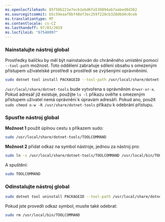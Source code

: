```yaml
---
ms.openlocfilehash: 85f50b221e7ecb1ebd6fa539894ab7aabed8d362
ms.sourcegitcommit: b5c59eaaf8bf48ef3ec259f228cb328d6d4c0ceb
ms.translationtype: MT
ms.contentlocale: cs-CZ
ms.lasthandoff: 07/03/2019
ms.locfileid: "67540097"
---
```

### <a name="install-the-global-tool"></a>Nainstalujte nástroj global

Prostředky balíčku by měl být nainstalován do chráněného umístění pomocí `--tool-path` možnost. Toto oddělení zabraňuje sdílení obsahu s omezeným přístupem uživatelské prostředí s prostředí se zvýšenými oprávněními.

```bash
sudo dotnet tool install PACKAGEID --tool-path /usr/local/share/dotnet-tools
```

`/usr/local/share/dotnet-tools` bude vytvořena s oprávněním `drwxr-xr-x`. Pokud adresář již existuje, použijte `ls -l` příkazu ověřte s omezeným přístupem uživatel nemá oprávnění k úpravám adresáři. Pokud ano, použít `sudo chmod o-w -R /usr/share/dotnet-tools` příkazu k odebrání přístupu.

### <a name="run-the-global-tool"></a>Spusťte nástroj global

**Možnost 1** použít úplnou cestu s příkazem sudo:

```bash
sudo /usr/local/share/dotnet-tools/TOOLCOMMAND
```

**Možnost 2** přidat odkaz na symbol nástroje, jednou za nástroj pro:

```bash
sudo ln -s /usr/local/share/dotnet-tools/TOOLCOMMAND /usr/local/bin/TOOLCOMMAND
```

A spuštění:

```bash
sudo TOOLCOMMAND
```

### <a name="uninstall-the-global-tool"></a>Odinstalujte nástroj global

```bash
sudo dotnet tool uninstall PACKAGEID --tool-path /usr/local/share/dotnet-tools
```

Pokud jste provedli odkaz symbol, musíte také odebrat:

```bash
sudo rm /usr/local/bin/TOOLCOMMAND
```
